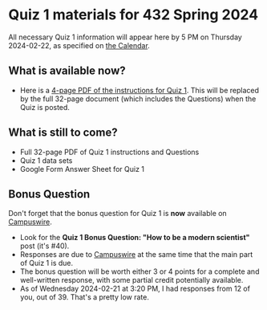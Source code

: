 # Quiz 1 materials for 432 Spring 2024

All necessary Quiz 1 information will appear here by 5 PM on Thursday 2024-02-22, as specified on [the Calendar](https://thomaselove.github.io/432-2024/calendar.html).

## What is available now?

- Here is a [4-page PDF of the instructions for Quiz 1](https://github.com/THOMASELOVE/432-quizzes-2024/blob/main/quiz1/432_quiz1_instructions_only_2024.pdf). This will be replaced by the full 32-page document (which includes the Questions) when the Quiz is posted.

## What is still to come?

- Full 32-page PDF of Quiz 1 instructions and Questions
- Quiz 1 data sets
- Google Form Answer Sheet for Quiz 1

## Bonus Question

Don't forget that the bonus question for Quiz 1 is **now** available on [Campuswire](https://campuswire.com/).

- Look for the **Quiz 1 Bonus Question: "How to be a modern scientist"** post (it's #40).
- Responses are due to [Campuswire](https://campuswire.com/) at the same time that the main part of Quiz 1 is due.
- The bonus question will be worth either 3 or 4 points for a complete and well-written response, with some partial credit potentially available.
- As of Wednesday 2024-02-21 at 3:20 PM, I had responses from 12 of you, out of 39. That's a pretty low rate.

